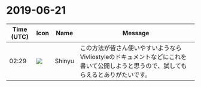 # 2019-06-21

|Time (UTC)|Icon|Name|Message|
|---|---|---|---|
|02:29|![](https://avatars.slack-edge.com/2019-04-17/604316276593_b98417506de391d2c423_72.jpg)|Shinyu|この方法が皆さん使いやすいようならVivliostyleのドキュメントなどにこれを書いて公開しようと思うので、試してもらえるとありがたいです。|
